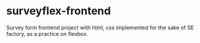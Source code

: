 # surveyflex-frontend
<p>Survey form frontend project with html, css implemented for the sake of  SE factory, as a practice on flexbox. </p>
